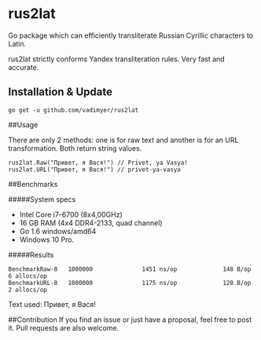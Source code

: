 # rus2lat
Go package which can efficiently transliterate Russian Cyrillic characters to Latin.

rus2lat strictly conforms Yandex transliteration rules. Very fast and accurate.

## Installation & Update
```
go get -u github.com/vadimyer/rus2lat
```

##Usage

There are only 2 methods: one is for raw text and another is for an URL transformation. Both return string values.

```
rus2lat.Raw("Привет, я Вася!") // Privet, ya Vasya!
rus2lat.URL("Привет, я Вася!") // privet-ya-vasya
```

##Benchmarks

#####System specs
- Intel Core i7-6700 (8x4,00GHz)
- 16 GB RAM (4x4 DDR4-2133, quad channel)
- Go 1.6 windows/amd64
- Windows 10 Pro.

#####Results
```
BenchmarkRaw-8   1000000              1451 ns/op             148 B/op          6 allocs/op
BenchmarkURL-8   1000000              1175 ns/op             128 B/op          2 allocs/op
```

Text used: Привет, я Вася!

##Contribution
If you find an issue or just have a proposal, feel free to post it. Pull requests are also welcome.
